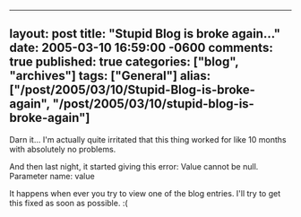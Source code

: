  ---
  layout: post
  title: "Stupid Blog is broke again..."
  date: 2005-03-10 16:59:00 -0600
  comments: true
  published: true
  categories: ["blog", "archives"]
  tags: ["General"]
  alias: ["/post/2005/03/10/Stupid-Blog-is-broke-again", "/post/2005/03/10/stupid-blog-is-broke-again"]
  ---
<!-- more -->
<P>Darn it... I'm actually quite irritated that this thing worked for like 10 months with absolutely no problems.</P>
<P>And then last night, it started giving this error: Value cannot be null. Parameter name: value</P>
<P>It happens when ever you try to view one of the blog entries. I'll try to get this fixed as soon as possible. :(</P>
<P> </P>
